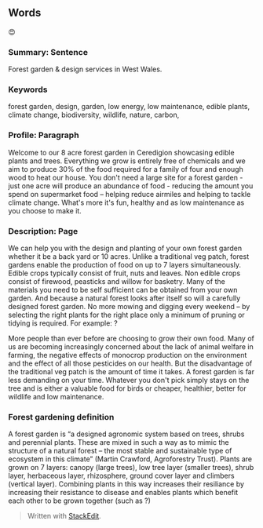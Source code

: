 ## Words

😍

### Summary: Sentence

Forest garden & design services in West Wales.

### Keywords

forest garden, design, garden, low energy, low maintenance, edible plants, climate change, biodiversity, wildlife, nature, carbon, 

### Profile: Paragraph
Welcome to our 8 acre forest garden in Ceredigion showcasing edible plants and trees. Everything we grow is entirely free of chemicals and we aim to produce 30% of the food required for a family of four and enough wood to heat our house. You don't need a large site for a forest garden - just one acre will produce an abundance of food - reducing the amount you spend on supermarket food – helping reduce airmiles and helping to tackle climate change. What's more it's fun, healthy and as low maintenance as you choose to make it.
### Description: Page
 We can help you with the design and planting of your own forest garden whether it be a back yard or 10 acres. Unlike a traditional veg patch, forest gardens enable the production of food on up to 7 layers simultaneously. Edible crops typically consist of fruit, nuts and leaves. Non edible crops consist of firewood, peasticks and willow for basketry. Many of the materials you need to be self sufficient can be obtained from your own garden. And because a natural forest looks after itself so will a carefully designed forest garden. No more mowing and digging every weekend – by selecting the right plants for the right place only a minimum of pruning or tidying is required. For example: ? 

More people than ever before are choosing to grow their own food. Many of us are becoming increasingly concerned about the lack of animal welfare in farming, the negative effects of monocrop production on the environment and the effect of all those pesticides on our health. But the disadvantage of the traditional veg patch is the amount of time it takes. A forest garden is far less demanding on your time. Whatever you don't pick simply stays on the tree and is either a valuable food for birds or cheaper, healthier, better for wildlife and low maintenance.
### Forest gardening definition
A forest garden is “a designed agronomic system based on trees, shrubs and perennial plants. These are mixed in such a way as to mimic the structure of a natural forest – the most stable and sustainable type of ecosystem in this climate” (Martin Crawford, Agroforestry Trust). Plants are grown on 7 layers: canopy (large trees), low tree layer (smaller trees), shrub layer, herbaceous layer, rhizosphere, ground cover layer and climbers (vertical layer). Combining plants in this way increases their resiliance by increasing their resistance to disease and enables plants which benefit each other to be grown together (such as ?)

> Written with [StackEdit](https://stackedit.io/).
<!--stackedit_data:
eyJoaXN0b3J5IjpbLTE2MTgwNzM3NDYsLTk3Mzk0NjQyLDg1MD
UwOTkwNywtOTczOTQ2NDJdfQ==
-->